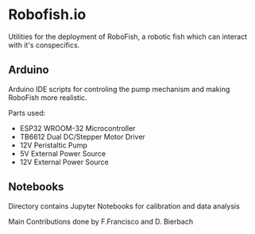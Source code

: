 # Robofish.io
Utilities for the deployment of RoboFish, a robotic fish which can interact with it's conspecifics. 

## Arduino
Arduino IDE scripts for controling the pump mechanism and making RoboFish more realistic.

Parts used:
- ESP32 WROOM-32 Microcontroller
- TB6612 Dual DC/Stepper Motor Driver
- 12V Peristaltic Pump
- 5V External Power Source
- 12V External Power Source

## Notebooks
Directory contains Jupyter Notebooks for calibration and data analysis

Main Contributions done by F.Francisco and D. Bierbach


